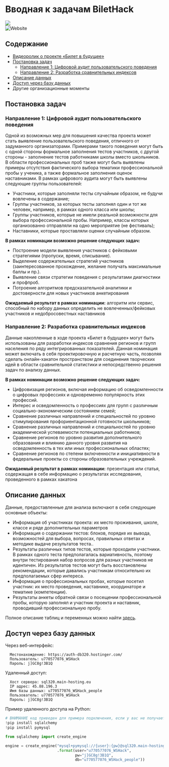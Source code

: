 # Вводная к задачам BiletHack
[![](https://res.cloudinary.com/marcomontalbano/image/upload/v1606430396/video_to_markdown/images/youtube--xKeWgnOCGFE-c05b58ac6eb4c4700831b2b3070cd403.jpg)](https://youtu.be/xKeWgnOCGFE "")  
![Website](https://img.shields.io/website?up_color=blue&up_message=hacksite&url=https%3A%2F%2Fhackathon.worldskills.ru%2F)

## Cодержание
* [Видеоролик о проекте «Билет в будущее»](https://github.com/practicingfutures-org/BiletHack-tasks#%D0%B2%D0%B2%D0%BE%D0%B4%D0%BD%D0%B0%D1%8F-%D0%BA-%D0%B7%D0%B0%D0%B4%D0%B0%D1%87%D0%B0%D0%BC-bilethack)
* [Постановка задач](https://github.com/practicingfutures-org/BiletHack-tasks#%D0%BF%D0%BE%D1%81%D1%82%D0%B0%D0%BD%D0%BE%D0%B2%D0%BA%D0%B0-%D0%B7%D0%B0%D0%B4%D0%B0%D1%87)  
    - [Направление 1: Цифровой аудит пользовательского поведения](https://github.com/practicingfutures-org/BiletHack-tasks#%D0%BD%D0%B0%D0%BF%D1%80%D0%B0%D0%B2%D0%BB%D0%B5%D0%BD%D0%B8%D0%B5-1-%D1%86%D0%B8%D1%84%D1%80%D0%BE%D0%B2%D0%BE%D0%B9-%D0%B0%D1%83%D0%B4%D0%B8%D1%82-%D0%BF%D0%BE%D0%BB%D1%8C%D0%B7%D0%BE%D0%B2%D0%B0%D1%82%D0%B5%D0%BB%D1%8C%D1%81%D0%BA%D0%BE%D0%B3%D0%BE-%D0%BF%D0%BE%D0%B2%D0%B5%D0%B4%D0%B5%D0%BD%D0%B8%D1%8F)
    - [Направление 2: Разработка сравнительных индексов](https://github.com/practicingfutures-org/BiletHack-tasks#%D0%BD%D0%B0%D0%BF%D1%80%D0%B0%D0%B2%D0%BB%D0%B5%D0%BD%D0%B8%D0%B5-2-%D1%80%D0%B0%D0%B7%D1%80%D0%B0%D0%B1%D0%BE%D1%82%D0%BA%D0%B0-%D1%81%D1%80%D0%B0%D0%B2%D0%BD%D0%B8%D1%82%D0%B5%D0%BB%D1%8C%D0%BD%D1%8B%D1%85-%D0%B8%D0%BD%D0%B4%D0%B5%D0%BA%D1%81%D0%BE%D0%B2) 
* [Описание данных](https://github.com/practicingfutures-org/BiletHack-tasks#%D0%BE%D0%BF%D0%B8%D1%81%D0%B0%D0%BD%D0%B8%D0%B5-%D0%B4%D0%B0%D0%BD%D0%BD%D1%8B%D1%85) 
* [Доступ через базу данных](https://github.com/practicingfutures-org/BiletHack-tasks#%D0%B4%D0%BE%D1%81%D1%82%D1%83%D0%BF-%D1%87%D0%B5%D1%80%D0%B5%D0%B7-%D0%B1%D0%B0%D0%B7%D1%83-%D0%B4%D0%B0%D0%BD%D0%BD%D1%8B%D1%85)
* Другие организационные моменты

## Постановка задач

### Направление 1: Цифровой аудит пользовательского поведения
Одной из возможных мер для повышения качества проекта может стать выявление пользовательского поведения, отличного от задуманного организаторами. Примерами такого поведения могут быть с одной стороны формальное заполнения тестов участников, с другой стороны - заполнение тестов работниками школы вместо школьников. В области профессиональных проб также могут быть выявлены примеры отсутствия фактического выбора тематики профессиональной пробы у ученика, а также формальное заполнения оценок наставниками. В рамках цифрового аудита могут быть выявлены следующие группы пользователей:
* Участники, которые заполняли тесты случайным образом, не будучи вовлечены в содержание;
* Группы участников, за которых тесты заполнял один и тот же человек, например, в рамках одного класса или школы;
* Группы участников, которые не имели реальной возможности для выбора профессиональной пробы. Например, классы которых организованно отправляли на одно мероприятие (не фестиваль);
* Наставники, которые проставляли оценки случайным образом.  

**В рамках номинации возможно решение следующих задач:**
* Построение модели выявления участников с фейковыми стратегиями (пропуски, время, списывание).
* Выделение содержательных стратегий участников (заинтересованное прохождение, желание получать максимальные баллы и пр.).
* Выявление связи стратегии поведения с результатами диагностики и профпроб.
* Потроение алгоритмов предсказательной аналитики и достоверности для новых участников анкетирования

**Ожидаемый результат в рамках номинации:** алгоритм или сервис, способный по набору данных определить не вовлеченных/фейковых участников и недобросовестных наставников  

### Направление 2: Разработка сравнительных индексов 
Данные накопленные в ходе проекта «Билет в будущее» могут быть использованы для разработки индексов сравнения регионов и групп населения по ряду интегрированных показателей. Данная номинация может включать в себя проектировочную и расчетную часть, позволяя сделать онлайн-хакатон пространством для соединения творческих идей в области сравнительной статистики и непосредственно решения задач по анализу данных.


**В рамках номинации возможно решение следующих задач:**
* Цифровизация регионов, включая информацию об осведомленности о цифровых профессиях и одновременно популярность этих профессий.
* Интерес и осведомленность о профессиях для групп с различным социально-экономическим состоянием семей;
* Сравнение различных направлений и специальностей по уровню стимулирования профориентационной готовности школьников;
* Сравнение различных направлений и специальностей по уровню академической успеваемости потенциальных работников;
* Сравнение регионов по уровню развития дополнительного образования и влиянию данного уровня развития на осведомленность в тех или иных профессиональных областях;
* Cравнение регионов по степени включенности и инициативности в федеральные проекты со стороны образовательных учреждений.

**Ожидаемый результат в рамках номинации:** презентация или статья, содержащая в себе информацию о результатах исследования, проведенного в рамках хакатона   

## Описание данных 

Данные, предоставленные для анализа включают в себя следующие основные объекты:
* Информация об участниках проекта: их место проживания, школе, классе и ряде дополнительных параметров
* Информация о содержании тестов: блоков, порядке их вывода, возможностей для выбора, вопросах, правильных ответах и методике выдаче результатов теста..
* Результаты различных типов тестов, которые проходили участники. В рамках одного теста предполагалась вариативность, поэтому внутри тестирования набор вопросов для разных участников не идентичен. Из результатов тестов могут быть восстановлены рекомендации, которые давались участникам относительно их предполагаемых сфер интереса. 
* Информация о профессиональных пробах, которые посетил участник: их место проведения, наставнике, координаторе и тематике (компетенции).
* Результаты анкеты обратной связи о посещении профессиональной пробы, которую заполнял и участник проекта и наставник, проводивший профессиональную пробу.

Полное описание таблиц и переменных можно найти [здесь](https://docs.google.com/spreadsheets/d/1afQRpivbkymn7Of9hNYhA3AyUgHQmpVjt9WBdb6zgjc/edit?usp=sharing).

## Доступ через базу данных

Через веб-интерфейс:

```
  Местонахождение: https://auth-db320.hostinger.com/
  Пользователь: u770577076_WSHack
  Пароль: j]GC8g!3B1Q
```

Удаленный доступ:

```
  Хост сервера: sql320.main-hosting.eu
  IP адрес: 45.88.196.3
  Имя базы данных: u770577076_WSHack_people
  Пользователь: u770577076_WSHack
  Пароль: j]GC8g!3B1Q
```

Пример удаленного доступа на Python:

```Python
# ВНИМАНИЕ код приведен для примера подключения, если у вас не получается его запустить, не тратьте время
!pip install sqlalchemy
!pip install pymysql

from sqlalchemy import create_engine

engine = create_engine("mysql+pymysql://{user}:{pw}@sql320.main-hosting.eu/{db}"
                       .format(user="u770577076_WSHack",
                               pw="j]GC8g!3B1Q",
                               db="u770577076_WSHack_people"))
```
